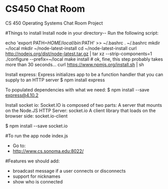 # CS450 Chat Room
CS 450 Operating Systems Chat Room Project

#Things to install 
Install node in your directory-- Run the following script:

echo 'export PATH=$HOME/local/bin:$PATH' >> ~/.bashrc
. ~/.bashrc
mkdir ~/local
mkdir ~/node-latest-install
cd ~/node-latest-install
curl http://nodejs.org/dist/node-latest.tar.gz | tar xz --strip-components=1
./configure --prefix=~/local
make install # ok, fine, this step probably takes more than 30 seconds...
curl https://www.npmjs.org/install.sh | sh


Install express: 
Express initializes app to be a function handler that you can supply to an HTTP server 
$ npm install express

To populated dependencies with what we need: 
$ npm install --save express@4.10.2

Install socket io: 
Socket.IO is composed of two parts:
A server that mounts on the Node.JS HTTP Server: socket.io
A client library that loads on the browser side: socket.io-client

$ npm install --save socket.io

#To run the app
node index.js
* Go to: 
* http://www.cs.sonoma.edu:8022/

#Features we should add: 
* broadcast message if a user connects or disconnects
* support for nicknames 
* show who is connected 
